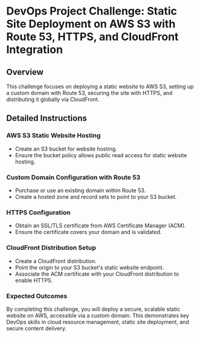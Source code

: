 # DevOps Project Challenge: Static Site Deployment on AWS S3 with Route 53, HTTPS, and CloudFront Integration

## Overview
This challenge focuses on deploying a static website to AWS S3, setting up a custom domain with Route 53, securing the site with HTTPS, and distributing it globally via CloudFront.

## Detailed Instructions

### AWS S3 Static Website Hosting
- Create an S3 bucket for website hosting.
- Ensure the bucket policy allows public read access for static website hosting.

### Custom Domain Configuration with Route 53
- Purchase or use an existing domain within Route 53.
- Create a hosted zone and record sets to point to your S3 bucket.

### HTTPS Configuration
- Obtain an SSL/TLS certificate from AWS Certificate Manager (ACM).
- Ensure the certificate covers your domain and is validated.

### CloudFront Distribution Setup
- Create a CloudFront distribution.
- Point the origin to your S3 bucket's static website endpoint.
- Associate the ACM certificate with your CloudFront distribution to enable HTTPS.

### Expected Outcomes
By completing this challenge, you will deploy a secure, scalable static website on AWS, accessible via a custom domain. This demonstrates key DevOps skills in cloud resource management, static site deployment, and secure content delivery.

